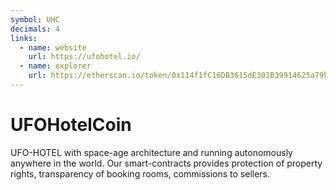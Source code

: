 ```yaml
---
symbol: UHC
decimals: 4
links:
  - name: website
    url: https://ufohotel.io/
  - name: explorer
    url: https://etherscan.io/token/0x114f1fC16DB3615dE301B39914625a79b912Ea11
---
```


# UFOHotelCoin

UFO-HOTEL with space-age architecture and running autonomously anywhere in the world. Our smart-contracts provides protection of property rights, transparency of booking rooms, commissions to sellers.
